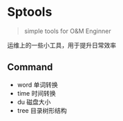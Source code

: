# Sptools 
> simple tools for O&M Enginner

运维上的一些小工具，用于提升日常效率

## Command 
- word 单词转换
- time 时间转换
- du 磁盘大小
- tree 目录树形结构